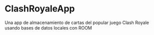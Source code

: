 # ClashRoyaleApp
Una app de almacenamiento de cartas del popular juego Clash Royale usando bases de datos locales con ROOM
